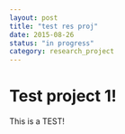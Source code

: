 ```yaml
---
layout: post
title: "test res proj"
date: 2015-08-26
status: "in progress"
category: research_project
---
```


# Test project 1!

This is a TEST!
